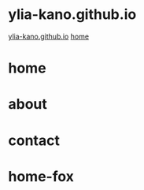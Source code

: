 # ylia-kano.github.io
<a href="ylia-kano.github.io">ylia-kano.github.io</a>
<a href="ylia-kano.github.io/home.html">home</a>
# home
# about
# contact
# home-fox
